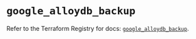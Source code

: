 # `google_alloydb_backup`

Refer to the Terraform Registry for docs: [`google_alloydb_backup`](https://registry.terraform.io/providers/hashicorp/google/5.14.0/docs/resources/alloydb_backup).
